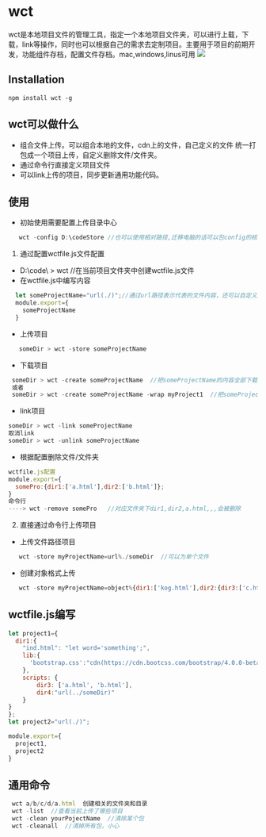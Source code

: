 #   wct   #

wct是本地项目文件的管理工具，指定一个本地项目文件夹，可以进行上载，下载，link等操作，同时也可以根据自己的需求去定制项目。主要用于项目的前期开发，功能组件存档，配置文件存档。mac,windows,linus可用
![](https://img.shields.io/npm/v/gulp-jspool.svg?style=flat)

## Installation
```base
npm install wct -g
```

## wct可以做什么
* 组合文件上传。可以组合本地的文件，cdn上的文件，自己定义的文件 统一打包成一个项目上传，自定义删除文件/文件夹。
* 通过命令行直接定义项目文件
* 可以link上传的项目，同步更新通用功能代码。

## 使用
* 初始使用需要配置上传目录中心
```js
   wct -config D:\codeStore //也可以使用相对路径,迁移电脑的话可以包config的核心文件夹上传到git
```

1. 通过配置wctfile.js文件配置
* D:\code\ > wct  //在当前项目文件夹中创建wctfile.js文件
* 在wctfile.js中编写内容
```js
  let someProjectName="url(./)";//通过url路径表示代表的文件内容，还可以自定义文件与文件内容等等，后面有wctfile.js配置说明
  module.export={
    someProjectName
  }
```

* 上传项目
```js
   someDir > wct -store someProjectName
```

* 下载项目
 ```js
  someDir > wct -create someProjectName  //把someProjectName的内容全部下载到当前文件夹
  或者
  someDir > wct -create someProjectName -wrap myProject1  //把someProjectName打包成myProject文件夹下并下载
 ```

 * link项目
 ```js
 someDir > wct -link someProjectName
 取消link
 someDir > wct -unlink someProjectName
```

* 根据配置删除文件/文件夹
```js
wctfile.js配置  
module.export={
  somePro:{dir1:['a.html'],dir2:['b.html']};
}
命令行
----> wct -remove somePro   //对应文件夹下dir1,dir2,a.html,,,会被删除
```



2. 直接通过命令行上传项目

* 上传文件路径项目
```js
   wct -store myProjectName=url%./someDir  //可以为单个文件
```
* 创建对象格式上传
```js
   wct -store myProjectName=object%{dir1:['kog.html'],dir2:{dir3:['c.html']}}//不能用",只能用单引号'

```

## wctfile.js编写
```js
let project1={
  dir1:{
    "ind.html": "let word='something';",
    lib:{
      'bootstrap.css':"cdn(https://cdn.bootcss.com/bootstrap/4.0.0-beta.2/css/bootstrap.min.css)"//加载cdn上的文件
    },
    scripts: {
        dir3: ['a.html', 'b.html'],
        dir4:"url(../someDir)"
    }
}
};
let project2="url(./)";

module.export={
  project1,
  project2
}
```

## 通用命令
```js
 wct a/b/c/d/a.html  创建相关的文件夹和目录
 wct -list  //查看当前上传了哪些项目
 wct -clean yourPojectName  //清除某个包
 wct -cleanall  //清掉所有包，小心
```
